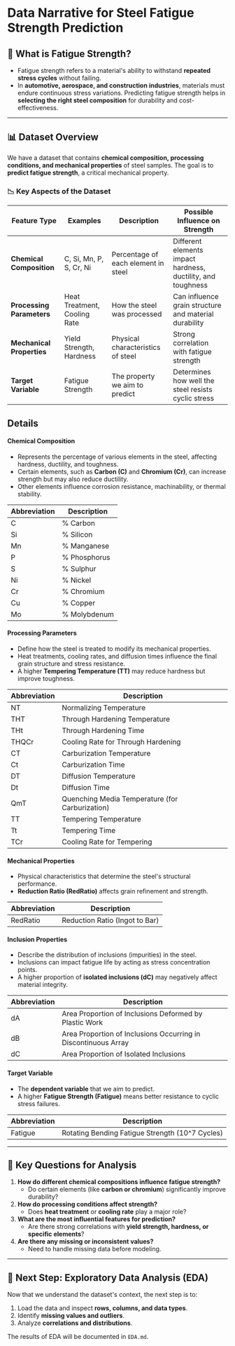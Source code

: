 # Data Narrative for Steel Fatigue Strength Prediction

## 📌 What is Fatigue Strength?
- Fatigue strength refers to a material's ability to withstand **repeated stress cycles** without failing.
- In **automotive, aerospace, and construction industries**, materials must endure continuous stress variations. Predicting fatigue strength helps in **selecting the right steel composition** for durability and cost-effectiveness.

---

## 📊 Dataset Overview
We have a dataset that contains **chemical composition, processing conditions, and mechanical properties** of steel samples. The goal is to **predict fatigue strength**, a critical mechanical property.

### 📉 Key Aspects of the Dataset
| Feature Type | Examples | Description | Possible Influence on Strength |
|-------------|---------|-------------|--------------------------------|
| **Chemical Composition** | C, Si, Mn, P, S, Cr, Ni | Percentage of each element in steel | Different elements impact hardness, ductility, and toughness |
| **Processing Parameters** | Heat Treatment, Cooling Rate | How the steel was processed | Can influence grain structure and material durability |
| **Mechanical Properties** | Yield Strength, Hardness | Physical characteristics of steel | Strong correlation with fatigue strength |
| **Target Variable** | Fatigue Strength | The property we aim to predict | Determines how well the steel resists cyclic stress |

## Details
#### **Chemical Composition**
- Represents the percentage of various elements in the steel, affecting hardness, ductility, and toughness.
- Certain elements, such as **Carbon (C)** and **Chromium (Cr)**, can increase strength but may also reduce ductility.
- Other elements influence corrosion resistance, machinability, or thermal stability.

| Abbreviation | Description |
|-------------|-------------|
| C  | % Carbon |
| Si | % Silicon |
| Mn | % Manganese |
| P  | % Phosphorus |
| S  | % Sulphur |
| Ni | % Nickel |
| Cr | % Chromium |
| Cu | % Copper |
| Mo | % Molybdenum |

#### **Processing Parameters**
- Define how the steel is treated to modify its mechanical properties.
- Heat treatments, cooling rates, and diffusion times influence the final grain structure and stress resistance.
- A higher **Tempering Temperature (TT)** may reduce hardness but improve toughness.

| Abbreviation | Description |
|-------------|-------------|
| NT   | Normalizing Temperature |
| THT  | Through Hardening Temperature |
| THt  | Through Hardening Time |
| THQCr | Cooling Rate for Through Hardening |
| CT   | Carburization Temperature |
| Ct   | Carburization Time |
| DT   | Diffusion Temperature |
| Dt   | Diffusion Time |
| QmT  | Quenching Media Temperature (for Carburization) |
| TT   | Tempering Temperature |
| Tt   | Tempering Time |
| TCr  | Cooling Rate for Tempering |

#### **Mechanical Properties**
- Physical characteristics that determine the steel's structural performance.
- **Reduction Ratio (RedRatio)** affects grain refinement and strength.

| Abbreviation | Description |
|-------------|-------------|
| RedRatio | Reduction Ratio (Ingot to Bar) |

#### **Inclusion Properties**
- Describe the distribution of inclusions (impurities) in the steel.
- Inclusions can impact fatigue life by acting as stress concentration points.
- A higher proportion of **isolated inclusions (dC)** may negatively affect material integrity.

| Abbreviation | Description |
|-------------|-------------|
| dA | Area Proportion of Inclusions Deformed by Plastic Work |
| dB | Area Proportion of Inclusions Occurring in Discontinuous Array |
| dC | Area Proportion of Isolated Inclusions |

#### **Target Variable**
- The **dependent variable** that we aim to predict.
- A higher **Fatigue Strength (Fatigue)** means better resistance to cyclic stress failures.

| Abbreviation | Description |
|-------------|-------------|
| Fatigue | Rotating Bending Fatigue Strength (10^7 Cycles) |

---

## 🎯 Key Questions for Analysis
1. **How do different chemical compositions influence fatigue strength?**
   - Do certain elements (like **carbon or chromium**) significantly improve durability?
2. **How do processing conditions affect strength?**
   - Does **heat treatment** or **cooling rate** play a major role?
3. **What are the most influential features for prediction?**
   - Are there strong correlations with **yield strength, hardness, or specific elements**?
4. **Are there any missing or inconsistent values?**
   - Need to handle missing data before modeling.

---

## 🔬 Next Step: Exploratory Data Analysis (EDA)
Now that we understand the dataset's context, the next step is to:
1. Load the data and inspect **rows, columns, and data types**.
2. Identify **missing values and outliers**.
3. Analyze **correlations and distributions**.

The results of EDA will be documented in `EDA.md`.

